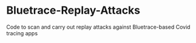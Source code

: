 # Bluetrace-Replay-Attacks
Code to scan and carry out replay attacks against Bluetrace-based Covid tracing apps
